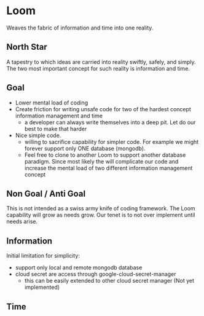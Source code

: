 # Loom

Weaves the fabric of information and time into one reality.

## North Star
A tapestry to which ideas are carried into reality swiftly, safely, and simply.  The two most important concept for such reality is information and time.

## Goal
- Lower mental load of coding
- Create friction for writing unsafe code for two of the hardest concept information management and time
    - a developer can always write themselves into a deep pit.  Let do our best to make that harder
- Nice simple code.
    - willing to sacrifice capability for simpler code.  For example we might forever support only ONE database (mongodb). 
    - Feel free to clone to another Loom to support another database paradigm.  Since most likely the will complicate our code and increase the mental load of two different information management concept

## Non Goal / Anti Goal
This is not intended as a swiss army knife of coding framework.  The Loom capability will grow as needs grow.  Our tenet is to not over implement until needs arise.

## Information

Initial limitation for simplicity:
- support only local and remote mongodb database
- cloud secret are access through google-cloud-secret-manager
    - this can be easily extended to other cloud secret manager (Not yet implemented)


## Time